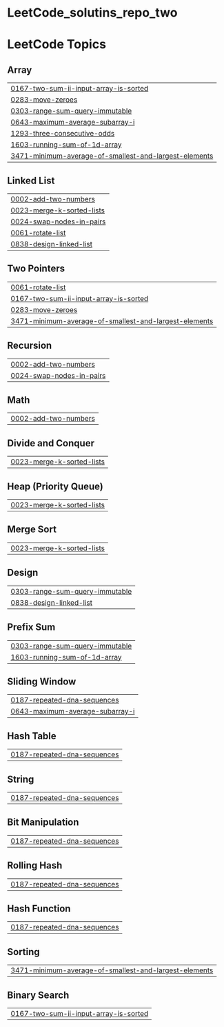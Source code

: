 # LeetCode_solutins_repo_two
<!---LeetCode Topics Start-->
# LeetCode Topics
## Array
|  |
| ------- |
| [0167-two-sum-ii-input-array-is-sorted](https://github.com/Firakef1/LeetCode_solutins_repo_two/tree/master/0167-two-sum-ii-input-array-is-sorted) |
| [0283-move-zeroes](https://github.com/Firakef1/LeetCode_solutins_repo_two/tree/master/0283-move-zeroes) |
| [0303-range-sum-query-immutable](https://github.com/Firakef1/LeetCode_solutins_repo_two/tree/master/0303-range-sum-query-immutable) |
| [0643-maximum-average-subarray-i](https://github.com/Firakef1/LeetCode_solutins_repo_two/tree/master/0643-maximum-average-subarray-i) |
| [1293-three-consecutive-odds](https://github.com/Firakef1/LeetCode_solutins_repo_two/tree/master/1293-three-consecutive-odds) |
| [1603-running-sum-of-1d-array](https://github.com/Firakef1/LeetCode_solutins_repo_two/tree/master/1603-running-sum-of-1d-array) |
| [3471-minimum-average-of-smallest-and-largest-elements](https://github.com/Firakef1/LeetCode_solutins_repo_two/tree/master/3471-minimum-average-of-smallest-and-largest-elements) |
## Linked List
|  |
| ------- |
| [0002-add-two-numbers](https://github.com/Firakef1/LeetCode_solutins_repo_two/tree/master/0002-add-two-numbers) |
| [0023-merge-k-sorted-lists](https://github.com/Firakef1/LeetCode_solutins_repo_two/tree/master/0023-merge-k-sorted-lists) |
| [0024-swap-nodes-in-pairs](https://github.com/Firakef1/LeetCode_solutins_repo_two/tree/master/0024-swap-nodes-in-pairs) |
| [0061-rotate-list](https://github.com/Firakef1/LeetCode_solutins_repo_two/tree/master/0061-rotate-list) |
| [0838-design-linked-list](https://github.com/Firakef1/LeetCode_solutins_repo_two/tree/master/0838-design-linked-list) |
## Two Pointers
|  |
| ------- |
| [0061-rotate-list](https://github.com/Firakef1/LeetCode_solutins_repo_two/tree/master/0061-rotate-list) |
| [0167-two-sum-ii-input-array-is-sorted](https://github.com/Firakef1/LeetCode_solutins_repo_two/tree/master/0167-two-sum-ii-input-array-is-sorted) |
| [0283-move-zeroes](https://github.com/Firakef1/LeetCode_solutins_repo_two/tree/master/0283-move-zeroes) |
| [3471-minimum-average-of-smallest-and-largest-elements](https://github.com/Firakef1/LeetCode_solutins_repo_two/tree/master/3471-minimum-average-of-smallest-and-largest-elements) |
## Recursion
|  |
| ------- |
| [0002-add-two-numbers](https://github.com/Firakef1/LeetCode_solutins_repo_two/tree/master/0002-add-two-numbers) |
| [0024-swap-nodes-in-pairs](https://github.com/Firakef1/LeetCode_solutins_repo_two/tree/master/0024-swap-nodes-in-pairs) |
## Math
|  |
| ------- |
| [0002-add-two-numbers](https://github.com/Firakef1/LeetCode_solutins_repo_two/tree/master/0002-add-two-numbers) |
## Divide and Conquer
|  |
| ------- |
| [0023-merge-k-sorted-lists](https://github.com/Firakef1/LeetCode_solutins_repo_two/tree/master/0023-merge-k-sorted-lists) |
## Heap (Priority Queue)
|  |
| ------- |
| [0023-merge-k-sorted-lists](https://github.com/Firakef1/LeetCode_solutins_repo_two/tree/master/0023-merge-k-sorted-lists) |
## Merge Sort
|  |
| ------- |
| [0023-merge-k-sorted-lists](https://github.com/Firakef1/LeetCode_solutins_repo_two/tree/master/0023-merge-k-sorted-lists) |
## Design
|  |
| ------- |
| [0303-range-sum-query-immutable](https://github.com/Firakef1/LeetCode_solutins_repo_two/tree/master/0303-range-sum-query-immutable) |
| [0838-design-linked-list](https://github.com/Firakef1/LeetCode_solutins_repo_two/tree/master/0838-design-linked-list) |
## Prefix Sum
|  |
| ------- |
| [0303-range-sum-query-immutable](https://github.com/Firakef1/LeetCode_solutins_repo_two/tree/master/0303-range-sum-query-immutable) |
| [1603-running-sum-of-1d-array](https://github.com/Firakef1/LeetCode_solutins_repo_two/tree/master/1603-running-sum-of-1d-array) |
## Sliding Window
|  |
| ------- |
| [0187-repeated-dna-sequences](https://github.com/Firakef1/LeetCode_solutins_repo_two/tree/master/0187-repeated-dna-sequences) |
| [0643-maximum-average-subarray-i](https://github.com/Firakef1/LeetCode_solutins_repo_two/tree/master/0643-maximum-average-subarray-i) |
## Hash Table
|  |
| ------- |
| [0187-repeated-dna-sequences](https://github.com/Firakef1/LeetCode_solutins_repo_two/tree/master/0187-repeated-dna-sequences) |
## String
|  |
| ------- |
| [0187-repeated-dna-sequences](https://github.com/Firakef1/LeetCode_solutins_repo_two/tree/master/0187-repeated-dna-sequences) |
## Bit Manipulation
|  |
| ------- |
| [0187-repeated-dna-sequences](https://github.com/Firakef1/LeetCode_solutins_repo_two/tree/master/0187-repeated-dna-sequences) |
## Rolling Hash
|  |
| ------- |
| [0187-repeated-dna-sequences](https://github.com/Firakef1/LeetCode_solutins_repo_two/tree/master/0187-repeated-dna-sequences) |
## Hash Function
|  |
| ------- |
| [0187-repeated-dna-sequences](https://github.com/Firakef1/LeetCode_solutins_repo_two/tree/master/0187-repeated-dna-sequences) |
## Sorting
|  |
| ------- |
| [3471-minimum-average-of-smallest-and-largest-elements](https://github.com/Firakef1/LeetCode_solutins_repo_two/tree/master/3471-minimum-average-of-smallest-and-largest-elements) |
## Binary Search
|  |
| ------- |
| [0167-two-sum-ii-input-array-is-sorted](https://github.com/Firakef1/LeetCode_solutins_repo_two/tree/master/0167-two-sum-ii-input-array-is-sorted) |
<!---LeetCode Topics End-->